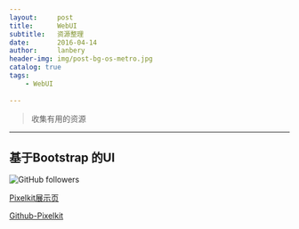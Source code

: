 ```yaml
---
layout:     post
title:      WebUI
subtitle:   资源整理
date:       2016-04-14
author:     lanbery
header-img: img/post-bg-os-metro.jpg
catalog: true
tags:
    - WebUI
    
---
```


> 收集有用的资源

----
## 基于Bootstrap 的UI

![GitHub followers](https://img.shields.io/github/followers/lanbery.svg?style=social)

<a href="http://pixelkit.com/free-ui-kits/vanilla-cream/index.html" target="_PixelkitDemo">Pixelkit展示页</a>

<a href="https://github.com/Pixelkit/PixelKit-Bootstrap-UI-Kits" target="_Pixelkit">Github-Pixelkit</a>